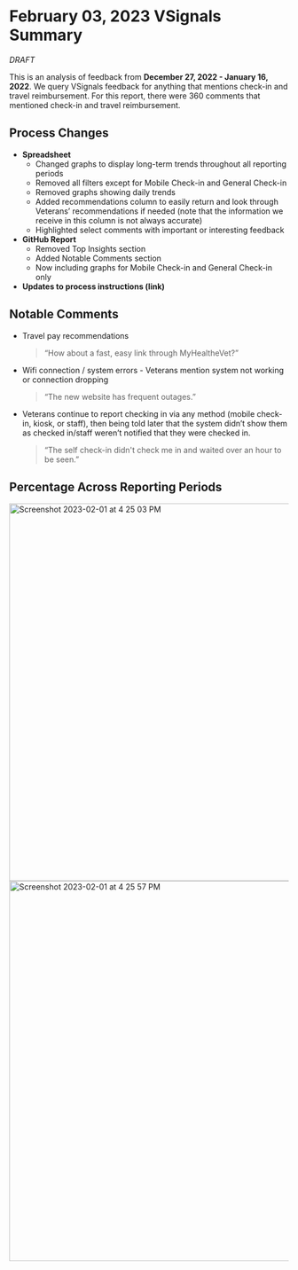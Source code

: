 # February 03, 2023 VSignals Summary

_DRAFT_

This is an analysis of feedback from **December 27, 2022 - January 16, 2022**. We query VSignals feedback for anything that mentions check-in and travel reimbursement. For this report, there were 360 comments that mentioned check-in and travel reimbursement. 

## Process Changes

- **Spreadsheet**
	- Changed graphs to display long-term trends throughout all reporting periods
	- Removed all filters except for Mobile Check-in and General Check-in
	- Removed graphs showing daily trends
	- Added recommendations column to easily return and look through Veterans’ recommendations if needed (note that the information we receive in this column is not always accurate)
	- Highlighted select comments with important or interesting feedback
- **GitHub Report**
	- Removed Top Insights section
	- Added Notable Comments section
	- Now including graphs for Mobile Check-in and General Check-in only
- **Updates to process instructions (link)**

## Notable Comments

- Travel pay recommendations
	> “How about a fast, easy link through MyHealtheVet?”
- Wifi connection / system errors - Veterans mention system not working or connection dropping
	> “The new website has frequent outages.”
- Veterans continue to report checking in via any method (mobile check-in, kiosk, or staff), then being told later that the system didn’t show them as checked in/staff weren’t notified that they were checked in. 
	> “The self check-in didn't check me in and waited over an hour to be seen.”


## Percentage Across Reporting Periods

<img width="681" alt="Screenshot 2023-02-01 at 4 25 03 PM" src="https://user-images.githubusercontent.com/79372956/216664269-a2e815ee-74ef-4a3c-bde4-349557090616.png">

<img width="686" alt="Screenshot 2023-02-01 at 4 25 57 PM" src="https://user-images.githubusercontent.com/79372956/216664238-e234baf2-f4eb-4f60-9fc2-9de69f41fad4.png">
